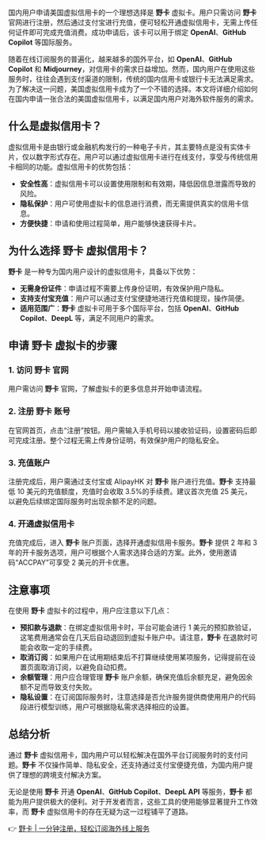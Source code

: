 国内用户申请美国虚拟信用卡的一个理想选择是 **野卡** 虚拟卡。用户只需访问 **野卡** 官网进行注册，然后通过支付宝进行充值，便可轻松开通虚拟信用卡，无需上传任何证件即可完成充值消费。成功申请后，该卡可以用于绑定 **OpenAI**、**GitHub Copilot** 等国际服务。

随着在线订阅服务的普遍化，越来越多的国外平台，如 **OpenAI**、**GitHub Copilot** 和 **Midjourney**，对信用卡的需求日益增加。然而，国内用户在使用这些服务时，往往会遇到支付渠道的限制，传统的国内信用卡或银行卡无法满足需求。为了解决这一问题，美国虚拟信用卡成为了一个不错的选择。本文将详细介绍如何在国内申请一张合法的美国虚拟信用卡，以满足国内用户对海外软件服务的需求。

## 什么是虚拟信用卡？

虚拟信用卡是由银行或金融机构发行的一种电子卡片，其主要特点是没有实体卡片，仅以数字形式存在。用户可以通过虚拟信用卡进行在线支付，享受与传统信用卡相同的功能。虚拟信用卡的优势包括：

- **安全性高**：虚拟信用卡可以设置使用限制和有效期，降低因信息泄露而导致的风险。
- **隐私保护**：用户可使用虚拟卡的信息进行消费，而无需提供真实的信用卡信息。
- **方便快捷**：申请和使用过程简单，用户能够快速获得卡片。

## 为什么选择 野卡 虚拟信用卡？

**野卡** 是一种专为国内用户设计的虚拟信用卡，具备以下优势：

- **无需身份证件**：申请过程不需要上传身份证明，有效保护用户隐私。
- **支持支付宝充值**：用户可以通过支付宝便捷地进行充值和提现，操作简便。
- **适用范围广**：**野卡** 虚拟卡可用于多个国际平台，包括 **OpenAI**、**GitHub Copilot**、**DeepL** 等，满足不同用户的需求。

## 申请 野卡 虚拟卡的步骤

### 1. 访问 野卡 官网

用户需访问 **野卡** 官网，了解虚拟卡的更多信息并开始申请流程。

### 2. 注册 野卡 账号

在官网首页，点击“注册”按钮。用户需输入手机号码以接收验证码，设置密码后即可完成注册。整个过程无需上传身份证明，有效保护用户的隐私安全。

### 3. 充值账户

注册完成后，用户需通过支付宝或 AlipayHK 对 **野卡** 账户进行充值。**野卡** 支持最低 10 美元的充值额度，充值时会收取 3.5%的手续费。建议首次充值 25 美元，以避免后续绑定国际服务时出现余额不足的问题。

### 4. 开通虚拟信用卡

充值完成后，进入 **野卡** 账户页面，选择开通虚拟信用卡服务。**野卡** 提供 2 年和 3 年的开卡服务选项，用户可根据个人需求选择合适的方案。此外，使用邀请码“ACCPAY”可享受 2 美元的开卡优惠。

## 注意事项

在使用 **野卡** 虚拟卡的过程中，用户应注意以下几点：

- **预扣款与退款**：在绑定虚拟信用卡时，平台可能会进行 1 美元的预扣款验证，这笔费用通常会在几天后自动退回到虚拟卡账户中。请注意，**野卡** 在退款时可能会收取一定的手续费。
- **取消订阅**：如果用户在试用期结束后不打算继续使用某项服务，记得提前在设置页面取消订阅，以避免自动扣费。
- **余额管理**：用户应合理管理 **野卡** 账户余额，确保充值后余额充足，避免因余额不足而导致支付失败。
- **隐私设置**：在订阅国际服务时，注意选择是否允许服务提供商使用用户的代码段进行模型训练，用户可根据隐私需求选择相应的设置。

## 总结分析

通过 **野卡** 虚拟信用卡，国内用户可以轻松解决在国外平台订阅服务时的支付问题。**野卡** 不仅操作简单、隐私安全，还支持通过支付宝便捷充值，为国内用户提供了理想的跨境支付解决方案。

无论是使用 **野卡** 开通 **OpenAI**、**GitHub Copilot**、**DeepL API** 等服务，**野卡** 都能为用户提供极大的便利。对于开发者而言，这些工具的使用能够显著提升工作效率，而 **野卡** 虚拟信用卡的存在无疑为这一过程铺平了道路。

👉 [野卡 | 一分钟注册，轻松订阅海外线上服务](https://bit.ly/bewildcard)